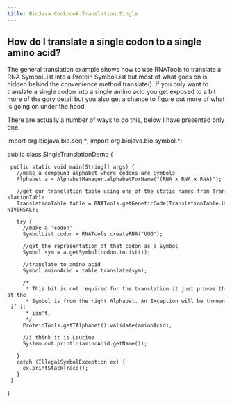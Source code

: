 ```yaml
---
title: BioJava:Cookbook:Translation:Single
---
```


How do I translate a single codon to a single amino acid?
---------------------------------------------------------

The general translation example shows how to use RNATools to translate a
RNA SymbolList into a Protein SymbolList but most of what goes on is
hidden behind the convenience method translate(). If you only want to
translate a single codon into a single amino acid you get exposed to a
bit more of the gory detail but you also get a chance to figure out more
of what is going on under the hood.

There are actually a number of ways to do this, below I have presented
only one.

<java> import org.biojava.bio.seq.\*; import org.biojava.bio.symbol.\*;

public class SingleTranslationDemo {

` public static void main(String[] args) {`  
`   //make a compound alphabet where codons are Symbols`  
`   Alphabet a = AlphabetManager.alphabetForName("(RNA x RNA x RNA)");`

`   //get our translation table using one of the static names from TranslationTable`  
`   TranslationTable table = RNATools.getGeneticCode(TranslationTable.UNIVERSAL);`

`   try {`  
`     //make a 'codon'`  
`     SymbolList codon = RNATools.createRNA("UUG");`

`     //get the representation of that codon as a Symbol`  
`     Symbol sym = a.getSymbol(codon.toList());`

`     //translate to amino acid`  
`     Symbol aminoAcid = table.translate(sym);`  
`     `  
`     /*`  
`      * This bit is not required for the translation it just proves that the`  
`      * Symbol is from the right Alphabet. An Exception will be thrown if it`  
`      * isn't.`  
`      */`  
`     ProteinTools.getTAlphabet().validate(aminoAcid);`

`     //i think it is Leucine`  
`     System.out.println(aminoAcid.getName());`  
`   `  
`   }`  
`   catch (IllegalSymbolException ex) {`  
`     ex.printStackTrace();`  
`   }`  
` }`

} </java>
